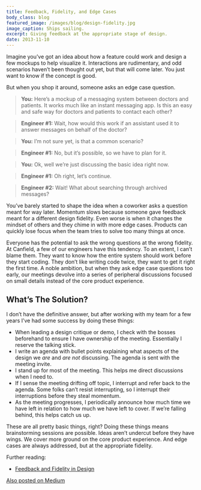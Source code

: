 ```yaml
---
title: Feedback, Fidelity, and Edge Cases
body_class: blog
featured_image: /images/blog/design-fidelity.jpg
image_caption: Ships sailing.
excerpt: Giving feedback at the appropriate stage of design.
date: 2013-11-10
---
```


Imagine you’ve got an idea about how a feature could work and design a few mockups to help visualize it. Interactions are rudimentary, and odd scenarios haven’t been thought out yet, but that will come later. You just want to know if the concept is good.

But when you shop it around, someone asks an edge case question.

> **You:** Here’s a mockup of a messaging system between doctors and patients. It works much like an instant messaging app. Is this an easy and safe way for doctors and patients to contact each other?

> **Engineer #1:** Wait, how would this work if an assistant used it to answer messages on behalf of the doctor?

> **You:** I’m not sure yet, is that a common scenario?

> **Engineer #1:** No, but it’s possible, so we have to plan for it.

> **You:** Ok, well we’re just discussing the basic idea right now.

> **Engineer #1:** Oh right, let’s continue.

> **Engineer #2:** Wait! What about searching through archived messages?

You’ve barely started to shape the idea when a coworker asks a question meant for way later. Momentum slows because someone gave feedback meant for a different design fidelity. Even worse is when it changes the mindset of others and they chime in with more edge cases. Products can quickly lose focus when the team tries to solve too many things at once.

Everyone has the potential to ask the wrong questions at the wrong fidelity. At Canfield, a few of our engineers have this tendency. To an extent, I can’t blame them. They want to know how the entire system should work before they start coding. They don’t like writing code twice, they want to get it right the first time. A noble ambition, but when they ask edge case questions too early, our meetings devolve into a series of peripheral discussions focused on small details instead of the core product experience.

## What’s The Solution?
I don’t have the definitive answer, but after working with my team for a few years I’ve had some success by doing these things:

* When leading a design critique or demo, I check with the bosses beforehand to ensure I have ownership of the meeting. Essentially I reserve the talking stick.
* I write an agenda with bullet points explaining what aspects of the design we *are* and *are not* discussing. The agenda is sent with the meeting invite.
* I stand up for most of the meeting. This helps me direct discussions when I need to.
* If I sense the meeting drifting off topic, I interrupt and refer back to the agenda. Some folks can’t resist interrupting, so I interrupt their interruptions before they steal momentum.
* As the meeting progresses, I periodically announce how much time we have left in relation to how much we have left to cover. If we’re falling behind, this helps catch us up.

These are all pretty basic things, right? Doing these things means brainstorming sessions are possible. Ideas aren’t undercut before they have wings. We cover more ground on the core product experience. And edge cases are always addressed, but at the appropriate fidelity.

Further reading:

* [Feedback and Fidelity in Design](http://tuhin.co/feedback-fidelity-in-design.html)

<a href="https://medium.com/product-design/466c8543202f" class="medium">Also posted on Medium</a>

